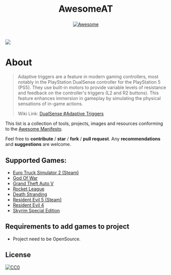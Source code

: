 <h1 align="center">AwesomeAT</h1>
<h3 align="center"></h3>
</p>
</p>
  <p align="center">
  <p align="center">

     
<div align="center">
    
[![Awesome](https://awesome.re/badge.svg)](https://awesome.re)

</div>

<h1 align="center"></h1>
</p>
</p>

<img src="https://github.com/josealissonbr/DualSenseAT/blob/main/screenshots/v0.1.0.2.png?raw=true" align="center" />

# About
> Adaptive triggers are a feature in modern gaming controllers, most notably in the PlayStation DualSense controller for the PlayStation 5 (PS5). They use built-in motors to provide variable levels of resistance and feedback on the controller's triggers (L2 and R2 buttons). This feature enhances immersion in gameplay by simulating the physical sensations of in-game actions.
>
> Wiki Link: [DualSense #Adaptive Triggers](https://www.pcgamingwiki.com/wiki/Controller:DualSense#Games_with_adaptive_trigger_support)

This list is a collection of tools, projects, images and resources conforming to the [Awesome Manifesto](https://github.com/sindresorhus/awesome/blob/main/awesome.md).

Feel free to **contribute** / **star** / **fork** / **pull request**. Any **recommendations** and **suggestions** are welcome.

## **Supported Games:**
- [Euro Truck Simulator 2 (Steam)](https://github.com/josealissonbr/DualSenseAT/releases)
- [God Of War](https://github.com/josealissonbr/DualSenseAT/releases)
- [Grand Theft Auto V](https://github.com/Killface1980/DualSense4Rockstar)
- [Rocket League](https://github.com/josealissonbr/DualSenseAT/releases)
- [Death Stranding](https://github.com/josealissonbr/DualSenseAT/releases)
- [Resident Evil 5 (Steam)](https://github.com/josealissonbr/DualSenseAT/releases)
- [Resident Evil 4](https://github.com/josealissonbr/DualSenseAT/releases)
- [Skyrim Special Edition](https://www.nexusmods.com/skyrimspecialedition/mods/66165)

## **Requirements to add games to project**
- Project need to be OpenSource.

## License
[![CC0](http://mirrors.creativecommons.org/presskit/buttons/88x31/svg/cc-zero.svg)](https://creativecommons.org/publicdomain/zero/1.0/)
